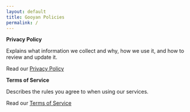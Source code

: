 ```yaml
---
layout: default
title: Gooyan Policies
permalink: /
---
```

**Privacy Policy**

Explains what information we collect and why, how we use it, and how to review and update it.

Read our [Privacy Policy](../privacy)


**Terms of Service**

Describes the rules you agree to when using our services.

Read our [Terms of Service](../terms)
